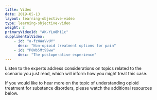 ```yaml
---
title: Video 
date: 2019-05-13
layout: learning-objective-video
type: learning-objective-video
weight: 2
primaryVideoId: "AK-YLo8hi1c"
supplimentalVideo:
    - id: "a-fzWWaVvUY"
      desc: "Non-opioid treatment options for pain"
    - id: "P0Wb5Mt9Sww"
      desc: "The postoperative experience"
---
```

Listen to the experts address considerations on topics related to the scenario you just read, which will inform how you might treat this case.

If you would like to hear more on the topic of understanding opioid treatment for substance disorders, please watch the additional resources below.
